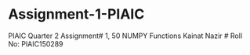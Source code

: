 # Assignment-1-PIAIC
PIAIC Quarter 2 Assignment# 1, 50 NUMPY Functions
Kainat Nazir # Roll No: PIAIC150289
